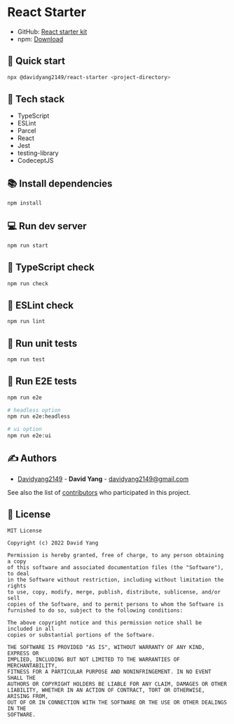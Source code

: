 # React Starter
- GitHub: [React starter kit](https://github.com/DavidYang2149/react-starter)
- npm: [Download](https://www.npmjs.com/package/@davidyang2149/react-starter)

## 🚀 Quick start

```sh
npx @davidyang2149/react-starter <project-directory>
```

## 💎 Tech stack 
- TypeScript
- ESLint
- Parcel
- React
- Jest
- testing-library
- CodeceptJS

## 📚 Install dependencies

```sh
npm install
```

## 💻 Run dev server

```sh
npm run start
```

## 🧪 TypeScript check

```sh
npm run check
```

## 🧪 ESLint check

```sh
npm run lint
```

## 🧪 Run unit tests

```sh
npm run test
```

## 🧪 Run E2E tests

```sh
npm run e2e

# headless option
npm run e2e:headless

# ui option
npm run e2e:ui
```

## ✍️ Authors
  - [Davidyang2149](https://github.com/DavidYang2149) - **David Yang** - <davidyang2149@gmail.com>

See also the list of [contributors](https://github.com/DavidYang2149/react-starter/graphs/contributors)
who participated in this project.

## 📝 License

```
MIT License

Copyright (c) 2022 David Yang

Permission is hereby granted, free of charge, to any person obtaining a copy
of this software and associated documentation files (the "Software"), to deal
in the Software without restriction, including without limitation the rights
to use, copy, modify, merge, publish, distribute, sublicense, and/or sell
copies of the Software, and to permit persons to whom the Software is
furnished to do so, subject to the following conditions:

The above copyright notice and this permission notice shall be included in all
copies or substantial portions of the Software.

THE SOFTWARE IS PROVIDED "AS IS", WITHOUT WARRANTY OF ANY KIND, EXPRESS OR
IMPLIED, INCLUDING BUT NOT LIMITED TO THE WARRANTIES OF MERCHANTABILITY,
FITNESS FOR A PARTICULAR PURPOSE AND NONINFRINGEMENT. IN NO EVENT SHALL THE
AUTHORS OR COPYRIGHT HOLDERS BE LIABLE FOR ANY CLAIM, DAMAGES OR OTHER
LIABILITY, WHETHER IN AN ACTION OF CONTRACT, TORT OR OTHERWISE, ARISING FROM,
OUT OF OR IN CONNECTION WITH THE SOFTWARE OR THE USE OR OTHER DEALINGS IN THE
SOFTWARE.
```
